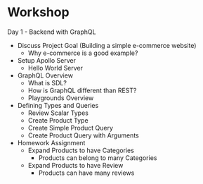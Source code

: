 # Workshop

Day 1 - Backend with GraphQL
- Discuss Project Goal (Building a simple e-commerce website)
    - Why e-commerce is a good example?
- Setup Apollo Server
    - Hello World Server
- GraphQL Overview
    - What is SDL?
    - How is GraphQL different than REST?
    - Playgrounds Overview
- Defining Types and Queries
    - Review Scalar Types
    - Create Product Type
    - Create Simple Product Query
    - Create Product Query with Arguments
- Homework Assignment
    - Expand Products to have Categories
        - Products can belong to many Categories
    - Expand Products to have Review
        - Products can have many reviews
